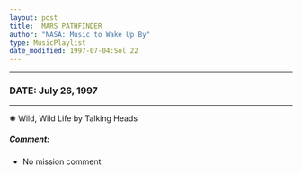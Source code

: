 ```yaml
---
layout: post
title:  MARS PATHFINDER
author: "NASA: Music to Wake Up By"
type: MusicPlaylist
date_modified: 1997-07-04:Sol 22
---
```


----
### DATE: July 26, 1997
----
✺ Wild, Wild Life by Talking Heads

##### Comment:
* No mission comment
